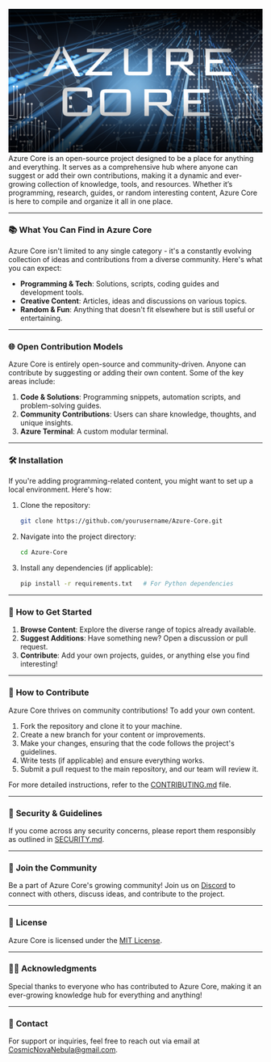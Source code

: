 ![azure_core_banner.png](../assets/azure_core_banner.png)
Azure Core is an open-source project designed to be a place for anything and everything. It serves as a comprehensive hub where anyone can suggest or add their own contributions, making it a dynamic and ever-growing collection of knowledge, tools, and resources. Whether it’s programming, research, guides, or random interesting content, Azure Core is here to compile and organize it all in one place.

---

### 📚 **What You Can Find in Azure Core**
Azure Core isn't limited to any single category - it's a constantly evolving collection of ideas and contributions from a diverse community. Here's what you can expect:
- **Programming & Tech**: Solutions, scripts, coding guides and development tools.
- **Creative Content**: Articles, ideas and discussions on various topics.
- **Random & Fun**: Anything that doesn't fit elsewhere but is still useful or entertaining.

---

### 🌐 **Open Contribution Models**
Azure Core is entirely open-source and community-driven. Anyone can contribute by suggesting or adding their own content. Some of the key areas include:
1. **Code & Solutions**: Programming snippets, automation scripts, and problem-solving guides.
2. **Community Contributions**: Users can share knowledge, thoughts, and unique insights.
3. **Azure Terminal**: A custom modular terminal.

---

### 🛠️ **Installation**

If you're adding programming-related content, you might want to set up a local environment. Here's how:

1. Clone the repository:
   ```bash
   git clone https://github.com/yourusername/Azure-Core.git
   ```

2. Navigate into the project directory:
   ```bash
   cd Azure-Core
   ```

3. Install any dependencies (if applicable):
   ```bash
   pip install -r requirements.txt   # For Python dependencies
   ```

---

### 🚀 **How to Get Started**
1. **Browse Content**: Explore the diverse range of topics already available.
2. **Suggest Additions**: Have something new? Open a discussion or pull request.
3. **Contribute**: Add your own projects, guides, or anything else you find interesting!

---

### 📝 **How to Contribute**
Azure Core thrives on community contributions! To add your own content.
1. Fork the repository and clone it to your machine.
2. Create a new branch for your content or improvements.
3. Make your changes, ensuring that the code follows the project's guidelines.
4. Write tests (if applicable) and ensure everything works.
5. Submit a pull request to the main repository, and our team will review it.

For more detailed instructions, refer to the [CONTRIBUTING.md](CONTRIBUTING.md) file.

---

### 🔐 **Security & Guidelines**
If you come across any security concerns, please report them responsibly as outlined in [SECURITY.md](SECURITY.md).

---

### 🤝 **Join the Community**
Be a part of Azure Core's growing community! Join us on [Discord](https://discord.gg/CFnB9KvRJQ) to connect with others, discuss ideas, and contribute to the project.

---

### 🎉 **License**

Azure Core is licensed under the [MIT License](LICENSE).

---

### 🧑‍💻 **Acknowledgments**
Special thanks to everyone who has contributed to Azure Core, making it an ever-growing knowledge hub for everything and anything!

---

### 📧 **Contact**

For support or inquiries, feel free to reach out via email at CosmicNovaNebula@gmail.com.